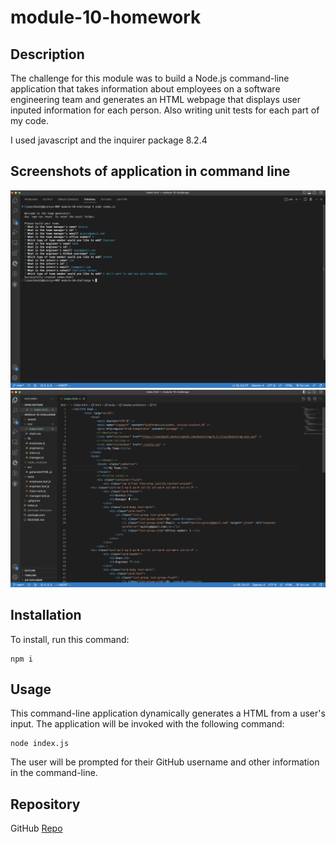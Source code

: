# module-10-homework

## Description
The challenge for this module was to build a Node.js command-line application that takes information about employees on a software engineering 
team and generates an HTML webpage that displays user inputed information for each person. Also writing unit tests for each part of my code.

I used javascript and the inquirer package 8.2.4

## Screenshots of application in command line

![Screenshot of application in command line](./assets/img/Screen%20Shot%202022-10-01%20at%2011.05.48%20PM.png)
![Screenshot of application in command line](./assets/img/Screen%20Shot%202022-10-01%20at%2011.07.13%20PM.png)

## Installation
To install, run this command:
```
npm i
```
## Usage
This command-line application dynamically generates a HTML from a user's input. The application will be invoked with the following command:
```
node index.js
```
The user will be prompted for their GitHub username and other information in the command-line.

## Repository
GitHub [Repo](https://github.com/qclaytor30/module-10-homework)